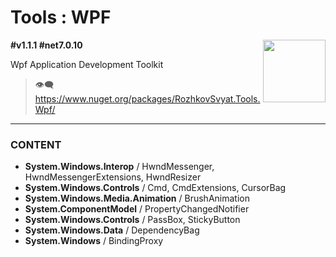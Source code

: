 # Tools : WPF

<img align="right" width="100" height="100" src="https://github.com/rozhkovsvyat/Tools.RecipeFactory/assets/71471748/ba1a969f-e54f-46d5-8f7f-70aa6434e063">

**#v1.1.1 #net7.0.10**

Wpf Application Development Toolkit

> :eye_speech_bubble: https://www.nuget.org/packages/RozhkovSvyat.Tools.Wpf/

---

### CONTENT

* **System.Windows.Interop** / HwndMessenger, HwndMessengerExtensions, HwndResizer
* **System.Windows.Controls** / Cmd, CmdExtensions, CursorBag
* **System.Windows.Media.Animation** / BrushAnimation
* **System.ComponentModel** / PropertyChangedNotifier
* **System.Windows.Controls** / PassBox, StickyButton
* **System.Windows.Data** / DependencyBag
* **System.Windows** / BindingProxy
